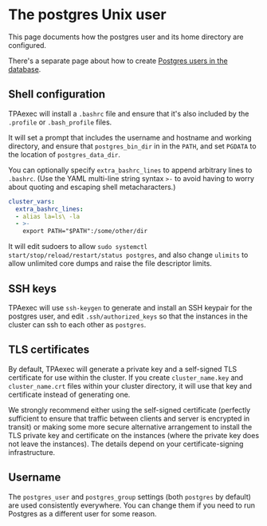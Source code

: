 # The postgres Unix user

This page documents how the postgres user and its home directory are
configured.

There's a separate page about how to create
[Postgres users in the database](postgres_users.md).

## Shell configuration

TPAexec will install a `.bashrc` file and ensure that it's also included
by the `.profile` or `.bash_profile` files.

It will set a prompt that includes the username and hostname and working
directory, and ensure that `postgres_bin_dir` in in the `PATH`, and set
`PGDATA` to the location of `postgres_data_dir`.

You can optionally specify `extra_bashrc_lines` to append arbitrary
lines to `.bashrc`. (Use the YAML multi-line string syntax `>-` to avoid
having to worry about quoting and escaping shell metacharacters.)

```yaml
cluster_vars:
  extra_bashrc_lines:
  - alias la=ls\ -la
  - >-
    export PATH="$PATH":/some/other/dir
```

It will edit sudoers to allow
`sudo systemctl start/stop/reload/restart/status postgres`, and also
change `ulimits` to allow unlimited core dumps and raise the file
descriptor limits.

## SSH keys

TPAexec will use `ssh-keygen` to generate and install an SSH keypair for
the postgres user, and edit `.ssh/authorized_keys` so that the instances
in the cluster can ssh to each other as `postgres`.

## TLS certificates

By default, TPAexec will generate a private key and a self-signed TLS
certificate for use within the cluster. If you create `cluster_name.key`
and `cluster_name.crt` files within your cluster directory, it will use
that key and certificate instead of generating one.

We strongly recommend either using the self-signed certificate
(perfectly sufficient to ensure that traffic between clients and server
is encrypted in transit) or making some more secure alternative
arrangement to install the TLS private key and certificate on the
instances (where the private key does not leave the instances). The
details depend on your certificate-signing infrastructure.

## Username

The `postgres_user` and `postgres_group` settings (both `postgres` by
default) are used consistently everywhere. You can change them if you
need to run Postgres as a different user for some reason.
